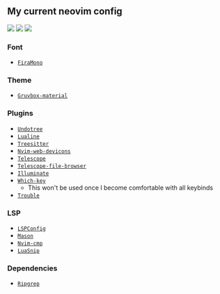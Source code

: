 ## My current neovim config

<a href="https://dotfyle.com/lecluyse2000/nvim"><img src="https://dotfyle.com/lecluyse2000/nvim/badges/plugins?style=flat" /></a>
<a href="https://dotfyle.com/lecluyse2000/nvim"><img src="https://dotfyle.com/lecluyse2000/nvim/badges/leaderkey?style=flat" /></a>
<a href="https://dotfyle.com/lecluyse2000/nvim"><img src="https://dotfyle.com/lecluyse2000/nvim/badges/plugin-manager?style=flat" /></a>    

### Font    

- [`FiraMono`](https://www.nerdfonts.com/font-downloads)

### Theme   

- [`Gruvbox-material`](https://github.com/sainnhe/gruvbox-material)   

### Plugins

- [`Undotree`](https://github.com/lukas-reineke/indent-blankline.nvim)    
- [`Lualine`](https://github.com/nvim-lualine/lualine.nvim)  
- [`Treesitter`](https://github.com/nvim-treesitter/nvim-treesitter)  
- [`Nvim-web-devicons`](https://github.com/nvim-tree/nvim-web-devicons)  
- [`Telescope`](https://github.com/nvim-telescope/telescope.nvim)   
- [`Telescope-file-browser`](https://github.com/nvim-telescope/telescope-file-browser.nvim)   
- [`Illuminate`](https://github.com/RRethy/vim-illuminate)  
- [`Which-key`](https://github.com/folke/which-key.nvim)   
    - This won't be used once I become comfortable with all keybinds
- [`Trouble`](https://github.com/folke/trouble.nvim)   

### LSP   

- [`LSPConfig`](https://github.com/neovim/nvim-lspconfig)    
- [`Mason`](https://github.com/williamboman/mason.nvim)    
- [`Nvim-cmp`](https://github.com/hrsh7th/nvim-cmp)    
- [`LuaSnip`](https://github.com/L3MON4D3/LuaSnip)    

### Dependencies

- [`Ripgrep`](https://github.com/BurntSushi/ripgrep)  

